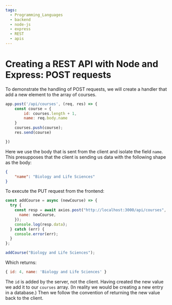 ```yaml
---
tags:
  - Programming_Languages
  - backend
  - node-js
  - express
  - REST
  - apis
---
```


# Creating a REST API with Node and Express: POST requests

To demonstrate the handling of POST requests, we will create a handler that add a new element to the array of courses.

```js
app.post('/api/courses', (req, res) => {
	const course = {
		id: courses.length + 1,
		name: req.body.name
	}
	courses.push(course);
	res.send(course)

})
```

Here we use the body that is sent from the client and isolate the field `name`. This presupposes that the client is sending us data with the following shape as the body:

```json
{
	"name": "Biology and Life Sciences"
}	
```

To execute the PUT request from the frontend:

```js
const addCourse = async (newCourse) => {
  try {
    const resp = await axios.post("http://localhost:3000/api/courses", {
      name: newCourse,
    });
    console.log(resp.data);
  } catch (err) {
    console.error(err);
  }
};

addCourse("Biology and Life Sciences");
```

Which returns: 

```js
{ id: 4, name: 'Biology and Life Sciences' }
```

The `id` is added by the server, not the client. Having created the new value we add it to our `courses` array. (In reality we would be creating a new entry in a database.) Then we follow the convention of returning the new value back to the client. 